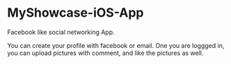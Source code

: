 # MyShowcase-iOS-App
Facebook like social networking App.

You can create your profile with facebook or email. One you are loggged in, you can upload pictures with comment, and like the pictures
as well.

